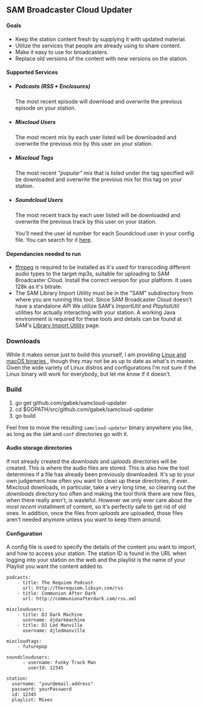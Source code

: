 ## SAM Broadcaster Cloud Updater


#### Goals
* Keep the station content fresh by supplying it with updated material.
* Utilize the services that people are already using to share content.
* Make it easy to use for broadcasters.
* Replace old versions of the content with new versions on the station.

#### Supported Services
* ##### Podcasts (RSS + Enclosures)
    The most recent episode will download and overwrite the previous episode on your station.

* ##### Mixcloud Users
    The most recent mix by each user listed will be downloaded and overwrite the previous mix by this user on your station.

* ##### Mixcloud Tags
    The most recent _"popular"_ mix that is listed under the tag specified will be downloaded and overwrite the previous mix for this tag on your station.

* ##### Soundcloud Users
    The most recent track by each user listed will be downloaded and overwrite the previous track by this user on your station.

    You'll need the user id number for each Soundcloud user in your config file. You can search for it [here](https://helgesverre.com/soundcloud/).

#### Dependancies needed to run
* [ffmpeg](https://ffmpeg.org/download.html) is required to be installed as it's used for transcoding different audio types to the target mp3s, suitable for uploading to SAM Broadcaster Cloud.  Install the correct version for your platform.  It uses 128k as it's bitrate.
* The SAM Library Import Utility must be in the "SAM" subdirectory from where you are running this tool.  Since SAM Broadcaster Cloud doesn't have a standalone API We utilize SAM's _ImportUtil_ and _PlaylistUtil_ utilities for actually interacting with your station. A working Java environment is required for these tools and details can be found at SAM's [Library Import Utility](http://spacial.com/library-import-utility/) page.

### Downloads
While it makes sense just to build this yourself, I am providing [Linux and macOS binaries ](https://github.com/gabek/samcloud-updater/releases), though they may not be as up to date as what's in master.  Given the wide variety of Linux distros and configurations I'm not sure if the Linux binary will work for everybody, but let me know if it doesn't.

### Build
1. go get github.com/gabek/samcloud-updater
2. cd $GOPATH/src/github.com/gabek/samcloud-updater
3. go build

Feel free to move the resulting `samcloud-updater` binary anywhere you like, as long as the `SAM` and `conf` directories go with it.

#### Audio storage directories
If not already created the _downloads_ and _uploads_ directories will be created.  This is where the audio files are stored.  This is also how the tool determines if a file has already been previously downloaded.  It's up to your own judgement how often you want to clean up these directories, if ever.  Mixcloud downloads, in particular, take a very long time, so clearing out the _downloads_ directory too often and making the tool think there are new files, when there really aren't, is wasteful.  However we only ever care about the *most recent* installment of content, so it's perfectly safe to get rid of old ones.  In addition, once the files from _uploads_ are uploaded, those files aren't needed anymore unless you want to keep them around.

#### Configuration
A config file is used to specify the details of the content you want to import, and how to access your station.  The station ID is found in the URL when logging into your station on the web and the playlist is the name of your Playlist you want the content added to.
```
podcasts:
    - title: The Requiem Podcast
      url: http://therequiem.libsyn.com/rss
    - title: Communion After Dark
      url: http://communionafterdark.com/rss.xml

mixcloudusers:
    - title: DJ Dark Machine
      username: djdarkmachine
    - title: DJ Led Manville
      username: djledmanville

mixcloudtags:
    - futurepop

soundcloudusers:
      - username: Funky Track Man
        userId: 12345

station:
  username: "your@email.address"
  password: yourPassword
  id: 12345
  playlist: Mixes
  ```
